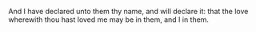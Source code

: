 And I have declared unto them thy name, and will declare it: that the love wherewith thou hast loved me may be in them, and I in them.
